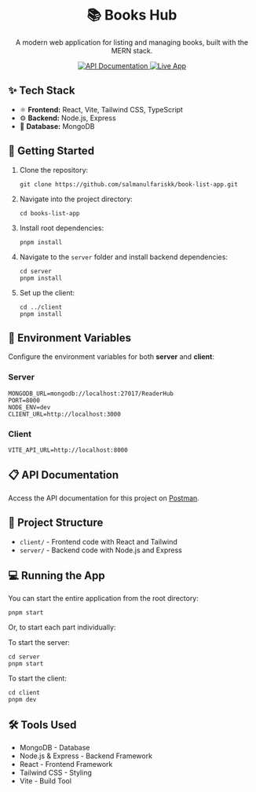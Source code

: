 <h1 align="center">📚 Books Hub</h1>
<p align="center">A modern web application for listing and managing books, built with the MERN stack.</p>

<p align="center">
  <a href="https://documenter.getpostman.com/view/32102231/2sAY55adcE" target="_blank">
    <img src="https://img.shields.io/badge/API%20Documentation-Postman-orange?logo=postman&style=for-the-badge" alt="API Documentation">
  </a>
  <a href="https://book-list-app-lac.vercel.app/" target="_blank">
    <img src="[https://book-list-app-lac.vercel.app/](https://img.shields.io/badge/Live%20App-Books%20Hub-green?style=for-the-badge)" alt="Live App">
  </a>
</p>

<h2>✨ Tech Stack</h2>
<ul>
  <li>⚛️ <b>Frontend:</b> React, Vite, Tailwind CSS, TypeScript</li>
  <li>⚙️ <b>Backend:</b> Node.js, Express</li>
  <li>💾 <b>Database:</b> MongoDB</li>
</ul>

<h2>🚀 Getting Started</h2>
<ol>
  <li>Clone the repository:
    <pre><code>git clone https://github.com/salmanulfariskk/book-list-app.git</code></pre>
  </li>
  <li>Navigate into the project directory:
    <pre><code>cd books-list-app</code></pre>
  </li>
  <li>Install root dependencies:
    <pre><code>pnpm install</code></pre>
  </li>
  <li>Navigate to the <code>server</code> folder and install backend dependencies:
    <pre><code>cd server</code><br><code>pnpm install</code></pre>
  </li>
  <li>Set up the client:
    <pre><code>cd ../client</code><br><code>pnpm install</code></pre>
  </li>
</ol>

<h2>🔑 Environment Variables</h2>
<p>Configure the environment variables for both <b>server</b> and <b>client</b>:</p>

<h3>Server</h3>
<pre><code>MONGODB_URL=mongodb://localhost:27017/ReaderHub
PORT=8000
NODE_ENV=dev
CLIENT_URL=http://localhost:3000</code></pre>

<h3>Client</h3>
<pre><code>VITE_API_URL=http://localhost:8000</code></pre>

<h2>📋 API Documentation</h2>
<p>Access the API documentation for this project on <a href="https://documenter.getpostman.com/view/32102231/2sAY55adcE" target="_blank">Postman</a>.</p>

<h2>📂 Project Structure</h2>
<ul>
  <li><code>client/</code> - Frontend code with React and Tailwind</li>
  <li><code>server/</code> - Backend code with Node.js and Express</li>
</ul>

<h2>💻 Running the App</h2>
<p>You can start the entire application from the root directory:</p>
<pre><code>pnpm start</code></pre>

<p>Or, to start each part individually:</p>
<p>To start the server:</p>
<pre><code>cd server<br>pnpm start</code></pre>
<p>To start the client:</p>
<pre><code>cd client<br>pnpm dev</code></pre>

<h2>🛠️ Tools Used</h2>
<ul>
  <li>MongoDB - Database</li>
  <li>Node.js & Express - Backend Framework</li>
  <li>React - Frontend Framework</li>
  <li>Tailwind CSS - Styling</li>
  <li>Vite - Build Tool</li>
</ul>
